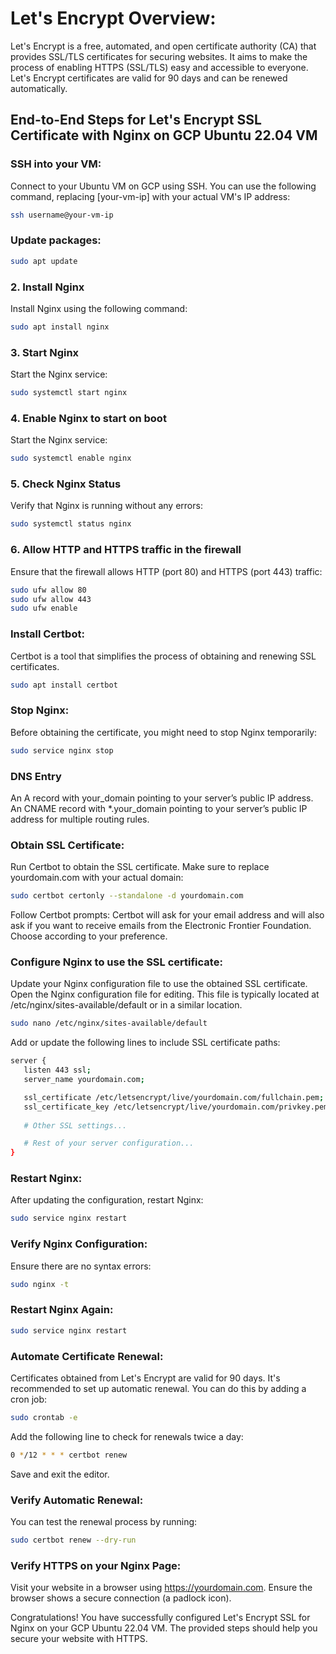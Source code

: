# Let's Encrypt Overview:
Let's Encrypt is a free, automated, and open certificate authority (CA) that provides SSL/TLS certificates for securing websites. It aims to make the process of enabling HTTPS (SSL/TLS) easy and accessible to everyone. Let's Encrypt certificates are valid for 90 days and can be renewed automatically.

## End-to-End Steps for Let's Encrypt SSL Certificate with Nginx on GCP Ubuntu 22.04 VM

### SSH into your VM:
Connect to your Ubuntu VM on GCP using SSH. You can use the following command, replacing [your-vm-ip] with your actual VM's IP address:
```bash
ssh username@your-vm-ip
```

### Update packages:
```bash
sudo apt update
```
### 2. Install Nginx
Install Nginx using the following command:
```bash
sudo apt install nginx
```
### 3. Start Nginx
Start the Nginx service:
```bash
sudo systemctl start nginx
```
### 4. Enable Nginx to start on boot
Start the Nginx service:
```bash
sudo systemctl enable nginx
```

### 5. Check Nginx Status
Verify that Nginx is running without any errors:
```bash
sudo systemctl status nginx
```
### 6. Allow HTTP and HTTPS traffic in the firewall
Ensure that the firewall allows HTTP (port 80) and HTTPS (port 443) traffic:
```bash
sudo ufw allow 80
sudo ufw allow 443
sudo ufw enable
```

### Install Certbot:
Certbot is a tool that simplifies the process of obtaining and renewing SSL certificates.
 ```bash
sudo apt install certbot
```

### Stop Nginx:
Before obtaining the certificate, you might need to stop Nginx temporarily:
 ```bash
sudo service nginx stop
```

### DNS Entry 
An A record with your_domain pointing to your server’s public IP address.
An CNAME record with *.your_domain pointing to your server’s public IP address for multiple routing rules.


### Obtain SSL Certificate:
Run Certbot to obtain the SSL certificate. Make sure to replace yourdomain.com with your actual domain:
 ```bash
sudo certbot certonly --standalone -d yourdomain.com
```
Follow Certbot prompts:
Certbot will ask for your email address and will also ask if you want to receive emails from the Electronic Frontier Foundation. Choose according to your preference.

### Configure Nginx to use the SSL certificate:
Update your Nginx configuration file to use the obtained SSL certificate. Open the Nginx configuration file for editing. This file is typically located at /etc/nginx/sites-available/default or in a similar location.

 ```bash
sudo nano /etc/nginx/sites-available/default
```

Add or update the following lines to include SSL certificate paths:
 ```bash
server {
    listen 443 ssl;
    server_name yourdomain.com;

    ssl_certificate /etc/letsencrypt/live/yourdomain.com/fullchain.pem;
    ssl_certificate_key /etc/letsencrypt/live/yourdomain.com/privkey.pem;
    
    # Other SSL settings...

    # Rest of your server configuration...
}
```

### Restart Nginx:
After updating the configuration, restart Nginx:
 ```bash
sudo service nginx restart
```

### Verify Nginx Configuration:
Ensure there are no syntax errors:
 ```bash
sudo nginx -t
```

### Restart Nginx Again:
 ```bash
sudo service nginx restart
```

### Automate Certificate Renewal:
Certificates obtained from Let's Encrypt are valid for 90 days. It's recommended to set up automatic renewal. You can do this by adding a cron job:
 ```bash
sudo crontab -e
```
Add the following line to check for renewals twice a day:
 ```bash
0 */12 * * * certbot renew
```
Save and exit the editor.

### Verify Automatic Renewal:
You can test the renewal process by running:
 ```bash
sudo certbot renew --dry-run
```

### Verify HTTPS on your Nginx Page:
Visit your website in a browser using https://yourdomain.com. Ensure the browser shows a secure connection (a padlock icon).

Congratulations! You have successfully configured Let's Encrypt SSL for Nginx on your GCP Ubuntu 22.04 VM. The provided steps should help you secure your website with HTTPS.


